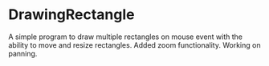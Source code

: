 # DrawingRectangle
A simple program to draw multiple rectangles on mouse event with the ability to move and resize rectangles.
Added zoom functionality. 
Working on panning.

